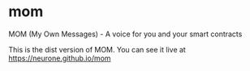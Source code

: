 # mom
MOM (My Own Messages) - A voice for you and your smart contracts

This is the dist version of MOM. You can see it live at https://neurone.github.io/mom

